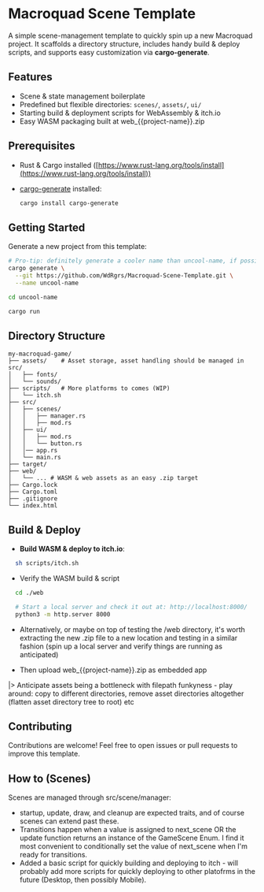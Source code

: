 # Macroquad Scene Template

A simple scene-management template to quickly spin up a new Macroquad project. It scaffolds a directory structure, includes handy build & deploy scripts, and supports easy customization via **cargo-generate**.

## Features

* Scene & state management boilerplate
* Predefined but flexible directories: `scenes/`, `assets/`, `ui/`
* Starting build & deployment scripts for WebAssembly & itch.io
* Easy WASM packaging built at web_{{project-name}}.zip

## Prerequisites

* Rust & Cargo installed ([https://www.rust-lang.org/tools/install](https://www.rust-lang.org/tools/install))
* [cargo-generate](https://github.com/cargo-generate/cargo-generate) installed:

  ```sh
  cargo install cargo-generate
  ```

## Getting Started

Generate a new project from this template:

```sh
# Pro-tip: definitely generate a cooler name than uncool-name, if possible
cargo generate \
  --git https://github.com/WdRgrs/Macroquad-Scene-Template.git \
  --name uncool-name

cd uncool-name

cargo run
```

## Directory Structure

```
my-macroquad-game/
├── assets/    # Asset storage, asset handling should be managed in src/
│   ├── fonts/
│   └── sounds/
├── scripts/   # More platforms to comes (WIP)
│   └── itch.sh
├── src/
│   ├── scenes/
│   │   ├── manager.rs
│   │   ├── mod.rs
│   ├── ui/
│   │   ├── mod.rs
│   │   └── button.rs
│   │── app.rs
│   └── main.rs
├── target/
├── web/
│   └── ... # WASM & web assets as an easy .zip target
├── Cargo.lock
├── Cargo.toml
├── .gitignore
└── index.html
```

## Build & Deploy

* **Build WASM & deploy to itch.io**:

```sh
  sh scripts/itch.sh
```

* Verify the WASM build & script
```sh
  cd ./web

  # Start a local server and check it out at: http://localhost:8000/
  python3 -m http.server 8000

```

* Alternatively, or maybe on top of testing the /web directory, it's worth extracting the new .zip file to a new location and testing in a similar fashion (spin up a local server and verify things are running as anticipated)

* Then upload web_{{project-name}}.zip as embedded app 

|> Anticipate assets being a bottleneck with filepath funkyness - play around: copy to different directories, remove asset directories altogether (flatten asset directory tree to root) etc

## Contributing

Contributions are welcome! Feel free to open issues or pull requests to improve this template.


## How to (Scenes)
Scenes are managed through src/scene/manager: 
- startup, update, draw, and cleanup are expected traits, and of course scenes can extend past these.
- Transitions happen when a value is assigned to next_scene OR the update function returns an instance of the GameScene Enum. I find it most convenient to conditionally set the value of next_scene when I'm ready for transitions.
- Added a basic script for quickly building and deploying to itch - will probably add more scripts for quickly deploying to other platofrms in the future (Desktop, then possibly Mobile).
